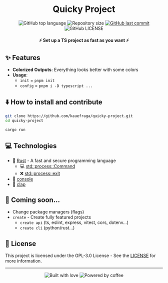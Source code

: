 <h1 align="center">Quicky Project</h1>

<p align="center">
  <img
    alt="GitHub top language"
    src="https://img.shields.io/github/languages/top/kauefraga/quicky-project.svg"
  />
  <img
    alt="Repository size"
    src="https://img.shields.io/github/repo-size/kauefraga/quicky-project.svg"
  />
  <a href="https://github.com/kauefraga/quicky-project/commits/main">
    <img
      alt="GitHub last commit"
      src="https://img.shields.io/github/last-commit/kauefraga/quicky-project.svg"
    />
  </a>
  <img
    alt="GitHub LICENSE"
    src="https://img.shields.io/github/license/kauefraga/quicky-project.svg"
  />
</p>

<h4 align="center">⚡ Set up a TS project as fast as you want ⚡</h4>

## ✨ Features

- **Colorized Outputs**: Everything looks better with some colors
- **Usage**:
  - `init` = `pnpm init`
  - `config` = `pnpm i -D typescript ...`

## ⬇️ How to install and contribute

```bash
git clone https://github.com/kauefraga/quicky-project.git
cd quicky-project

cargo run
```

## 💻 Technologies

- 🦀 [Rust](https://rust-lang.org) - A fast and secure programming language
  - 💻 [std::process::Command](https://doc.rust-lang.org/std/process/struct.Command.html)
  - ❌ [std::process::exit](https://doc.rust-lang.org/std/process/fn.exit.html)
- 🎨 [console](https://crates.io/crates/console)
- 🤖 [clap](https://crates.io/crates/clap)

## 💬 Coming soon...

- Change package managers (flags)
- `create` - Create fully featured projects
  - `create api` (ts, eslint, express, vitest, cors, dotenv...)
  - `create cli` (python/rust...)

## 📝 License

This project is licensed under the GPL-3.0 License - See the [LICENSE](https://github.com/kauefraga/quicky-project/blob/main/LICENSE) for more information.

---

<div align="center">
  <img alt="Built with love" src="https://forthebadge.com/images/badges/built-with-love.svg">
  <img alt="Powered by coffee" src="https://forthebadge.com/images/badges/powered-by-coffee.svg">
</div>
